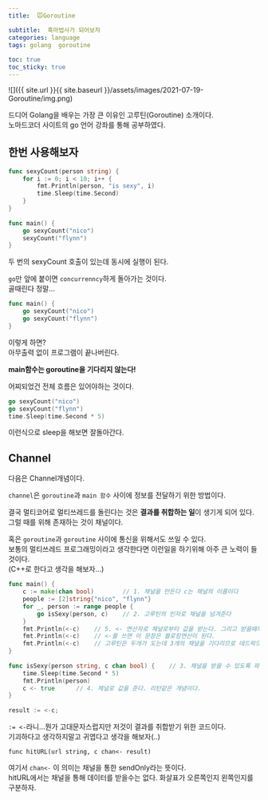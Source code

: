 ```yaml
---
title:  🐭Goroutine

subtitle:  흑마법사가 되어보자
categories: language 
tags: golang  goroutine
 
toc: true
toc_sticky: true
---
```


  
  
![]({{ site.url }}{{ site.baseurl }}/assets/images/2021-07-19-Goroutine/img.png)  
  
드디어 Golang을 배우는 가장 큰 이유인 고루틴(Goroutine) 소개이다.  
노마드코더 사이트의 go 언어 강좌를 통해 공부하였다.  
  
## 한번 사용해보자  
```go  
func sexyCount(person string) {  
	for i := 0; i < 10; i++ {  
		fmt.Println(person, "is sexy", i)  
		time.Sleep(time.Second)  
	}  
}  
  
func main() {  
	go sexyCount("nico")  
	sexyCount("flynn")  
}  
```  
  
두 번의 sexyCount 호출이 있는데 동시에 실행이 된다.  
  
`go`만 앞에 붙이면 `concurrenncy`하게 돌아가는 것이다.  
골때린다 정말…  
  
```go  
func main() {  
	go sexyCount("nico")  
	go sexyCount("flynn")  
}  
```  
  
이렇게 하면?  
아무출력 없이 프로그램이 끝나버린다.  
  
**main함수는 goroutine을 기다리지 않는다!**  
  
어찌되었건 전체 흐름은 있어야하는 것이다.  
  
```go  
go sexyCount("nico")  
go sexyCount("flynn")  
time.Sleep(time.Second * 5)  
```  
  
이런식으로 sleep을 해보면 잘돌아간다.  
  
## Channel  
다음은 Channel개념이다.  
  
`channel`은 `goroutine`과 `main 함수` 사이에 정보를 전달하기 위한 방법이다.  
  
결국 멀티코어로 멀티쓰레드를 돌린다는 것은 **결과를 취합하는 일**이 생기게 되어 있다.  
그럴 때를 위해 존재하는 것이 채널이다.  
  
혹은 `goroutine`과 `goroutine` 사이에 통신을 위해서도 쓰일 수 있다.  
보통의 멀티쓰레드 프로그래밍이라고 생각한다면 이런일을 하기위해 아주 큰 노력이 들것이다.  
(C++로 한다고 생각을 해보자…)  
  
```go  
func main() {  
	c := make(chan bool)        // 1. 채널을 만든다 c는 채널의 이름이다  
	people := [2]string{"nico", "flynn"}  
	for _, person := range people {  
		go isSexy(person, c)    // 2. 고루틴의 인자로 채널을 넘겨준다  
	}  
	fmt.Println(<-c)    // 5. <- 연산자로 채널로부터 값을 받는다. 그리고 받을때까지 대기한다. sleep 필요없다.  
	fmt.Println(<-c)    // <-를 쓰면 이 문장은 블로킹연산이 된다.  
	fmt.Println(<-c)    // 고루틴은 두개가 도는데 3개의 채널을 기다리므로 데드락으로 프로그램이 죽는다.  
}  
  
func isSexy(person string, c chan bool) {    // 3. 채널을 받을 수 있도록 파라메터를 추가한다  
	time.Sleep(time.Second * 5)  
	fmt.Println(person)  
	c <- true      // 4. 채널로 값을 준다. 리턴같은 개념이다.  
}  
  
result := <-c;  
```  
  
`:= <-`라니…뭔가 고대문자스럽지만 저것이 결과를 취합받기 위한 코드이다.  
기괴하다고 생각하지말고 귀엽다고 생각을 해보자(..)  
  
  
`func hitURL(url string, c chan<- result) `  
  
여기서 `chan<-` 이 의미는 채널을 통한 sendOnly라는 뜻이다.  
hitURL에서는 채널을 통해 데이터를 받을수는 없다. 화살표가 오른쪽인지 왼쪽인지를 구분하자.  
